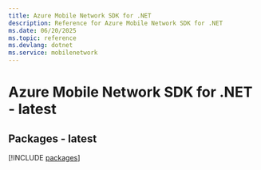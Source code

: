 ```yaml
---
title: Azure Mobile Network SDK for .NET
description: Reference for Azure Mobile Network SDK for .NET
ms.date: 06/20/2025
ms.topic: reference
ms.devlang: dotnet
ms.service: mobilenetwork
---
```

# Azure Mobile Network SDK for .NET - latest
## Packages - latest
[!INCLUDE [packages](mobile-network-index.md)]